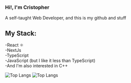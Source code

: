 ### Hi!, I'm Cristopher
A self-taught Web Developer, and this is my github and stuff
## My Stack:
-React ⚛️<br>
-NextJs<br>
-TypeScript<br>
-JavaScript (but I like it less than TypeScript)<br>
-And I'm also interested in C++<br>

![Top Langs](https://github-readme-stats.vercel.app/api/top-langs/?username=cristophdev&layout=compact&theme=dark)
![Top Langs](https://github-readme-stats.vercel.app/api/top-langs/?username=cristophdev&layout=donut-vertical&theme=dark)
<!--
**cristophdev/cristophdev** is a ✨ _special_ ✨ repository because its `README.md` (this file) appears on your GitHub profile.

Here are some ideas to get you started:

- 🔭 I’m currently working on ...
- 🌱 I’m currently learning ...
- 👯 I’m looking to collaborate on ...
- 🤔 I’m looking for help with ...
- 💬 Ask me about ...
- 📫 How to reach me: ...
- 😄 Pronouns: ...
- ⚡ Fun fact: ...
-->
